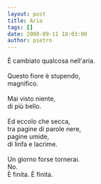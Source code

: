 ```yaml
---
layout: post
title: Aria
tags: []
date: 2008-09-11 18:03:00
author: pietro
---
```

È cambiato qualcosa nell'aria.<br/><br/>Questo fiore è stupendo,<br/>magnifico.<br/><br/>Mai visto niente,<br/>di più bello.<br/><br/>Ed eccolo che secca,<br/>tra pagine di parole nere,<br/>pagine umide,<br/>di linfa e lacrime.<br/><br/>Un giorno forse tornerai.<br/>No.<br/>È finita. È finita.
